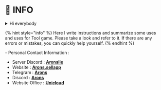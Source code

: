 # 👤 INFO

<details>

<summary>Hi everybody</summary>

I'm Arons, a reseller of key tools from AKEBI, UNICORE, ... ( Later there will be other tools depending on market demand ) All information on this page is written by me.

</details>

{% hint style="info" %}
Here I write instructions and summarize some uses and uses for Tool game. Please take a look and refer to it. If there are any errors or mistakes, you can quickly help yourself.
{% endhint %}

\- Personal Contact Information :

* Server Discord : [**Aronslie**](https://discord.gg/78ApGEAKFU)
* Website : [**Arons.sellapp**](https://arons.sell.app/?browse=products\&cursor=)
* Telegram : [**Arons**](https://t.me/aronslie)
* Discord : [**Arons** ](https://discord.com/users/727853330696634397)
* Website Office : [**Unicloud**](https://unicore.cloud/forum/)

